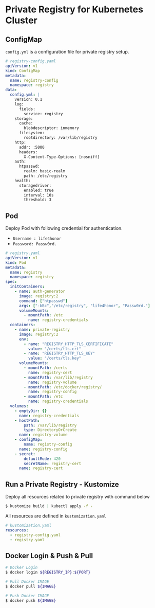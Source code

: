 # Private Registry for Kubernetes Cluster

## ConfigMap

`config.yml` is a configuration file for private registry setup.

```yaml
# registry-config.yaml
apiVersion: v1
kind: ConfigMap
metadata:
  name: registry-config
  namespace: registry
data:
  config.yml: |
    version: 0.1
    log:
      fields:
        service: registry
    storage:
      cache:
        blobdescriptor: inmemory
      filesystem:
        rootdirectory: /var/lib/registry
    http:
      addr: :5000
      headers:
        X-Content-Type-Options: [nosniff]
    auth:
      htpasswd:
        realm: basic-realm
        path: /etc/registry
    health:
      storagedriver:
        enabled: true
        interval: 10s
        threshold: 3
```

## Pod

Deploy Pod with following credential for authentication. 

- `Username : life4honor`
- `Password: Passw0rd.`

```yaml
# registry.yaml
apiVersion: v1
kind: Pod
metadata:
  name: registry
  namespace: registry
spec:
  initContainers:
    - name: auth-generator
      image: registry:2
      command: ["htpasswd"]
      args: ["-bBc","/etc/registry", "life4honor", "Passw0rd."]
      volumeMounts:
        - mountPath: /etc
          name: registry-credentials
  containers:
    - name: private-registry
      image: registry:2
      env:
        - name: "REGISTRY_HTTP_TLS_CERTIFICATE"
          value: "/certs/tls.crt"
        - name: "REGISTRY_HTTP_TLS_KEY"
          value: "/certs/tls.key"
      volumeMounts:
        - mountPath: /certs
          name: registry-cert
        - mountPath: /var/lib/registry
          name: registry-volume
        - mountPath: /etc/docker/registry/
          name: registry-config
        - mountPath: /etc
          name: registry-credentials
  volumes:
    - emptyDir: {}
      name: registry-credentials
    - hostPath:
        path: /var/lib/registry
        type: DirectoryOrCreate
      name: registry-volume
    - configMap:
        name: registry-config
      name: registry-config
    - secret:
        defaultMode: 420
        secretName: registry-cert
      name: registry-cert
```

## Run a Private Registry - Kustomize

Deploy all resources related to private registry with command below

```sh
$ kustomize build | kubectl apply -f -
```

All resources are defined in `kustomization.yaml`

```yaml
# kustomization.yaml
resources:
  - registry-config.yaml
  - registry.yaml
```

## Docker Login & Push & Pull

```sh
# Docker Login
$ docker login ${REGISTRY_IP}:${PORT}

# Pull Docker IMAGE
$ docker pull ${IMAGE}

# Push Docker IMAGE
$ docker push ${IMAGE}
```